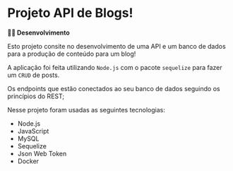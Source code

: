 # Projeto API de Blogs!

  <summary><strong>👨‍💻 Desenvolvimento</strong></summary>

  Esto projeto consite no desenvolvimento de uma API e um banco de dados para a produção de conteúdo para um blog! 

  A aplicação foi feita utilizando `Node.js` com o pacote `sequelize` para fazer um `CRUD` de posts.

  Os endpoints que estão conectados ao seu banco de dados seguindo os princípios do REST;
  
  Nesse projeto foram usadas as seguintes tecnologias:
  
- Node.js  
- JavaScript
- MySQL
- Sequelize
- Json Web Token
- Docker  

